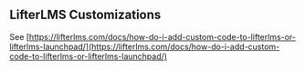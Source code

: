 LifterLMS Customizations
------------------------

See [https://lifterlms.com/docs/how-do-i-add-custom-code-to-lifterlms-or-lifterlms-launchpad/](https://lifterlms.com/docs/how-do-i-add-custom-code-to-lifterlms-or-lifterlms-launchpad/)